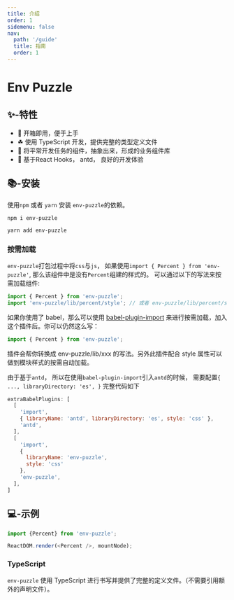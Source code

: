 ```yaml
---
title: 介绍
order: 1
sidemenu: false
nav:
  path: '/guide'
  title: 指南
  order: 1
---
```


# Env Puzzle

## ✨-特性

* 🚀 开箱即用，便于上手
* ☘ 使用 TypeScript 开发，提供完整的类型定义文件
* 🍭 将平常开发任务的组件，抽象出来，形成的业务组件库
* 🤙 基于React Hooks， antd， 良好的开发体验

## 📚-安装

使用`npm` 或者 `yarn` 安装 `env-puzzle`的依赖。

```
npm i env-puzzle
```

```
yarn add env-puzzle
```

### 按需加载

`env-puzzle`打包过程中将`css`与`js`， 如果使用`import { Percent } from 'env-puzzle'`, 那么该组件中是没有`Percent`组建的样式的。
可以通过以下的写法来按需加载组件:

```javascript
import { Percent } from 'env-puzzle';
import 'env-puzzle/lib/percent/style'; // 或者 env-puzzle/lib/percent/style/css 加载 css 文件
```

如果你使用了 babel，那么可以使用 [babel-plugin-import](https://github.com/ant-design/babel-plugin-import) 来进行按需加载，加入这个插件后。你可以仍然这么写：
```javascript
import { Percent } from 'env-puzzle';
```
插件会帮你转换成 env-puzzle/lib/xxx 的写法。另外此插件配合 style 属性可以做到模块样式的按需自动加载。

由于基于`antd`， 所以在使用`babel-plugin-import`引入`antd`的时候， 需要配置`{ ..., libraryDirectory: 'es', }`
完整代码如下
```javascript
extraBabelPlugins: [
  [
    'import',
    { libraryName: 'antd', libraryDirectory: 'es', style: 'css' },
    'antd',
  ],
  [
    'import',
    {
      libraryName: 'env-puzzle',
      style: 'css'
    },
    'env-puzzle',
  ],
]
```

## 💻-示例

```javascript
import {Percent} from 'env-puzzle';

ReactDOM.render(<Percent />, mountNode);
```

### TypeScript

`env-puzzle` 使用 TypeScript 进行书写并提供了完整的定义文件。（不需要引用额外的声明文件）。
